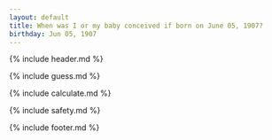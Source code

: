 ```yaml
---
layout: default
title: When was I or my baby conceived if born on June 05, 1907?
birthday: Jun 05, 1907
---
```


{% include header.md %}

{% include guess.md %}

{% include calculate.md %}

{% include safety.md %}

{% include footer.md %}



